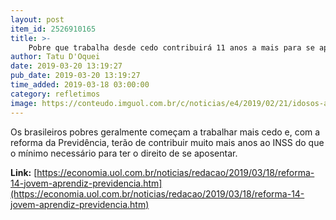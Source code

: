 ```yaml
---
layout: post
item_id: 2526910165
title: >-
    Pobre que trabalha desde cedo contribuirá 11 anos a mais para se aposentar
author: Tatu D'Oquei
date: 2019-03-20 13:19:27
pub_date: 2019-03-20 13:19:27
time_added: 2019-03-18 03:00:00
category: refletimos
image: https://conteudo.imguol.com.br/c/noticias/e4/2019/02/21/idosos-aposentadoria-previdencia-pobreza-1550768324070_v2_615x300.jpg
---
```


Os brasileiros pobres geralmente começam a trabalhar mais cedo e, com a reforma da Previdência, terão de contribuir muito mais anos ao INSS do que o mínimo necessário para ter o direito de se aposentar.

**Link:** [https://economia.uol.com.br/noticias/redacao/2019/03/18/reforma-14-jovem-aprendiz-previdencia.htm](https://economia.uol.com.br/noticias/redacao/2019/03/18/reforma-14-jovem-aprendiz-previdencia.htm)

